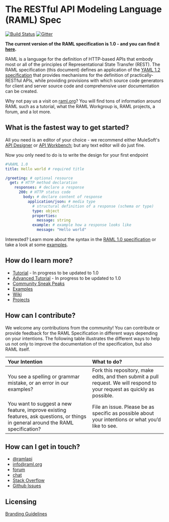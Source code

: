 # The RESTful API Modeling Language (RAML) Spec

[![Build Status](https://travis-ci.org/raml-org/raml-spec.svg?branch=master)](https://travis-ci.org/raml-org/raml-spec)
[![Gitter](https://img.shields.io/gitter/room/nwjs/nw.js.svg?maxAge=2592000)](https://gitter.im/raml-org/raml-spec)

**The current version of the RAML specification is 1.0 - and you can find it [here](https://github.com/raml-org/raml-spec/blob/master/versions/raml-10/raml-10.md).**

RAML is a language for the definition of HTTP-based APIs that embody most or all of the principles of Representational State Transfer (REST). The RAML specification (this document) defines an application of the [YAML 1.2 specification](http://yaml.org/spec/1.2/spec.html) that provides mechanisms for the definition of practically-RESTful APIs, while providing provisions with which source code generators for client and server source code and comprehensive user documentation can be created.

Why not pay us a visit on [raml.org](http://www.raml.org)? You will find tons of information around RAML such as a tutorial, what the RAML Workgroup is, RAML projects, a forum, and a lot more.

## What is the fastest way to get started?

All you need is an editor of your choice - we recommend either MuleSoft's [API Designer](https://github.com/mulesoft/api-designer) or [API Workbench](http://apiworkbench.com/); but any text editor will do just fine.

Now you only need to do is to write the design for your first endpoint

```yaml
#%RAML 1.0
title: Hello world # required title

/greeting: # optional resource
  get: # HTTP method declaration
    responses: # declare a response
      200: # HTTP status code
        body: # declare content of response
          application/json: # media type
            # structural definition of a response (schema or type)
            type: object
            properties:
              message: string
            example: # example how a response looks like
              message: "Hello world"
```

Interested? Learn more about the syntax in the [RAML 1.0 specification](https://github.com/raml-org/raml-spec/blob/master/versions/raml-10/raml-10.md) or take a look at some [examples](https://github.com/raml-org/raml-examples).

## How do I learn more?

* [Tutorial](http://raml.org/developers/raml-100-tutorial) - In progress to be updated to 1.0
* [Advanced Tutorial](http://raml.org/developers/raml-200-tutorial) - In progress to be updated to 1.0
* [Community Sneak Peaks](http://forums.raml.org/c/sneak-peek)
* [Examples](https://github.com/raml-org/raml-examples)
* [Wiki](https://github.com/raml-org/raml-spec/wiki)
* [Projects](http://www.raml.org/projects)

## How can I contribute?

We welcome any contributions from the community! You can contribute or provide feedback for the RAML Specification in different ways depending on your intentions. The following table illustrates the different ways to help us not only to improve the documentation of the specification, but also RAML itself.

|Your Intention  |What to do?|
|:----------|:----------|
|You see a spelling or grammar mistake, or an error in our examples? | Fork this repository, make edits, and then submit a pull request. We will respond to your request as quickly as possible.
|You want to suggest a new feature, improve existing features, ask questions, or things in general around the RAML specification? | File an issue. Please be as specific as possible about your intentions or what you’d like to see.

## How can I get in touch?

* [@ramlapi](https://twitter.com/ramlapi)
* info@raml.org
* [forum](http://forums.raml.org)
* [chat](https://gitter.im/raml-org/raml-spec)
* [Stack Overflow](http://stackoverflow.com/questions/tagged/raml)
* [Github Issues](https://github.com/raml-org/raml-spec/issues)

## Licensing

[Branding Guidelines](http://raml.org/licensing.html)
